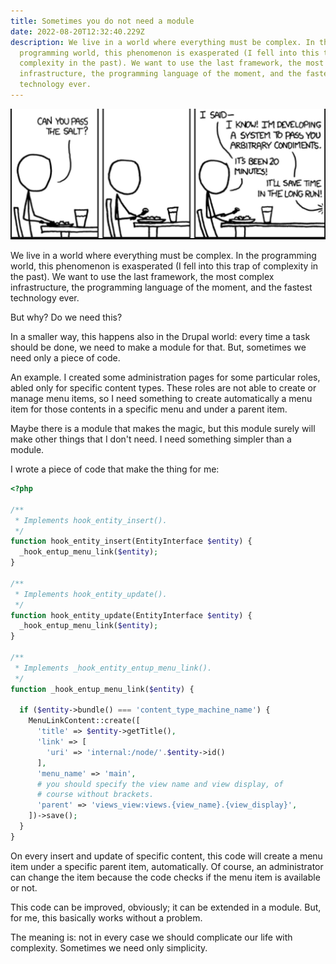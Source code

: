 ```yaml
---
title: Sometimes you do not need a module
date: 2022-08-20T12:32:40.229Z
description: We live in a world where everything must be complex. In the
  programming world, this phenomenon is exasperated (I fell into this trap of
  complexity in the past). We want to use the last framework, the most complex
  infrastructure, the programming language of the moment, and the fastest
  technology ever.
---
```

![I choked: from reddit.com](overeng.jpg "I choked: from reddit.com")

We live in a world where everything must be complex. In the programming world, this phenomenon is exasperated (I fell into this trap of complexity in the past). We want to use the last framework, the most complex infrastructure, the programming language of the moment, and the fastest technology ever.

But why? Do we need this?

In a smaller way, this happens also in the Drupal world: every time a task should be done, we need to make a module for that. But, sometimes we need only a piece of code.

An example. I created some administration pages for some particular roles, abled only for specific content types. These roles are not able to create or manage menu items, so I need something to create automatically a menu item for those contents in a specific menu and under a parent item.

Maybe there is a module that makes the magic, but this module surely will make other things that I don't need. I need something simpler than a module.

I wrote a piece of code that make the thing for me:

```php
<?php

/**
 * Implements hook_entity_insert().
 */
function hook_entity_insert(EntityInterface $entity) {
  _hook_entup_menu_link($entity);
}

/**
 * Implements hook_entity_update().
 */
function hook_entity_update(EntityInterface $entity) {
  _hook_entup_menu_link($entity);
}

/**
 * Implements _hook_entity_entup_menu_link().
 */
function _hook_entup_menu_link($entity) {

  if ($entity->bundle() === 'content_type_machine_name') {
    MenuLinkContent::create([
      'title' => $entity->getTitle(),
      'link' => [
        'uri' => 'internal:/node/'.$entity->id()
      ],
      'menu_name' => 'main',
      # you should specify the view name and view display, of
      # course without brackets.
      'parent' => 'views_view:views.{view_name}.{view_display}',
    ])->save();
  }
}
```

On every insert and update of specific content, this code will create a menu item under a specific parent item, automatically. Of course, an administrator can change the item because the code checks if the menu item is available or not.

This code can be improved, obviously; it can be extended in a module. But, for me, this basically works without a problem.

The meaning is: not in every case we should complicate our life with complexity. Sometimes we need only simplicity.